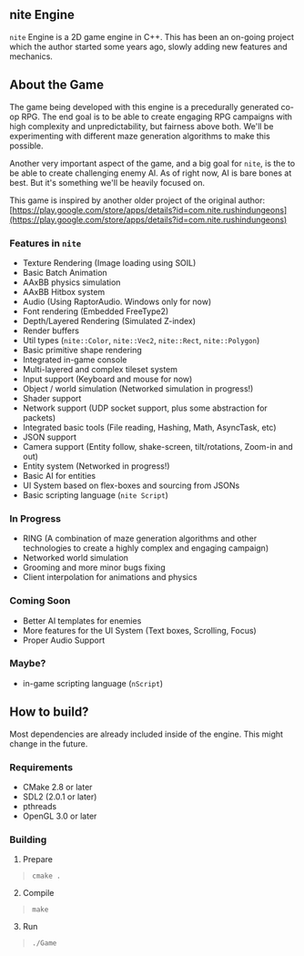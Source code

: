 nite Engine
----------

`nite` Engine is a 2D game engine in C++. This has been an on-going project which the author started some years ago, slowly adding new features and mechanics.

About the Game
--------------
The game being developed with this engine is a precedurally generated co-op RPG. The end goal is to be able to create engaging RPG campaigns with high complexity and unpredictability, but fairness above both. We'll be experimenting with different maze generation algorithms to make this possible.

Another very important aspect of the game, and a big goal for `nite`, is the to be able to create challenging enemy AI. As of right now, AI is bare bones at best. But it's
something we'll be heavily focused on.

This game is inspired by another older project of the original author: [https://play.google.com/store/apps/details?id=com.nite.rushindungeons](https://play.google.com/store/apps/details?id=com.nite.rushindungeons)


### Features in `nite`
- Texture Rendering (Image loading using SOIL)
- Basic Batch Animation
- AAxBB physics simulation
- AAxBB Hitbox system
- Audio (Using RaptorAudio. Windows only for now)
- Font rendering (Embedded FreeType2) 
- Depth/Layered Rendering (Simulated Z-index)
- Render buffers
- Util types (`nite::Color`, `nite::Vec2`, `nite::Rect`, `nite::Polygon`)
- Basic primitive shape rendering
- Integrated in-game console
- Multi-layered and complex tileset system
- Input support (Keyboard and mouse for now)
- Object / world simulation (Networked simulation in progress!)
- Shader support
- Network support (UDP socket support, plus some abstraction for packets)
- Integrated basic tools (File reading, Hashing, Math, AsyncTask, etc)
- JSON support
- Camera support (Entity follow, shake-screen, tilt/rotations, Zoom-in and out)
- Entity system (Networked in progress!)
- Basic AI for entities
- UI System based on flex-boxes and sourcing from JSONs
- Basic scripting language (`nite Script`)

### In Progress
- RING (A combination of maze generation algorithms and other technologies to create a highly complex and engaging campaign)
- Networked world simulation
- Grooming and more minor bugs fixing
- Client interpolation for animations and physics

### Coming Soon
- Better AI templates for enemies
- More features for the UI System (Text boxes, Scrolling, Focus)
- Proper Audio Support

### Maybe?
- in-game scripting language (`nScript`)

How to build?
------------

Most dependencies are already included inside of the engine. This might change in the future.

### Requirements 
- CMake 2.8 or later
- SDL2 (2.0.1 or later)
- pthreads
- OpenGL 3.0 or later

### Building

1. Prepare
> `cmake .`

2. Compile
> `make`

3. Run
> `./Game`